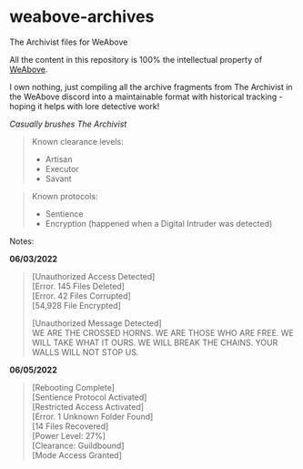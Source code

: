 # weabove-archives
The Archivist files for WeAbove

All the content in this repository is 100% the intellectual property of [WeAbove](https://twitter.com/weaboveofficial).

I own nothing, just compiling all the archive fragments from The Archivist in the WeAbove discord into a maintainable format
with historical tracking - hoping it helps with lore detective work!

*Casually brushes The Archivist*


>Known clearance levels:
> - Artisan
> - Executor
> - Savant


>Known protocols:
>- Sentience
>- Encryption (happened when a Digital Intruder was detected)



Notes:

**06/03/2022**

>[Unauthorized Access Detected]\
[Error. 145 Files Deleted]\
[Error. 42 Files Corrupted]\
[54,928 File Encrypted]
> 
> [Unauthorized Message Detected]\
> WE ARE THE CROSSED HORNS. WE ARE THOSE WHO ARE FREE. WE WILL TAKE WHAT IT OURS. WE WILL BREAK THE CHAINS. YOUR WALLS WILL NOT STOP US.
 
**06/05/2022**
> [Rebooting Complete]\
[Sentience Protocol Activated]\
[Restricted Access Activated]\
[Error. 1 Unknown Folder Found]\
[14 Files Recovered]\
[Power Level: 27%]\
[Clearance: Guildbound]\
[Mode Access Granted]